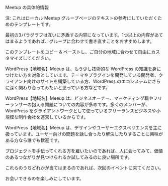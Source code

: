 <!-- # Specific Meetup Info -->
Meetup の具体的情報

<!-- Alert: This is a template that may inspire the text for your local Meetup group page. -->
注: これはローカル Meetup グループページのテキストの参考にしていただくためのテンプレートです。

<!-- Please be aware that the first three paragraphs are mutually exclusive, so if more than one paragraph applies to the group, then we recommend that it is rewritten spefically for the group. -->
最初の3パラグラフは互いに矛盾する内容になっています。1つ以上の内容があてはまるようであれば、グループに合わせて書き直すことをおすすめします。

<!-- Feel free to copy and paste this template and customize it for your area. -->
このテンプレートをコピー & ペーストし、ご自分の地域に合わせて自由にカスタマイズしてください。

<!-- The WordPress \[your-town\] Meetup caters to people who want to get a little more technical with their WordPress knowledge. Developers who are developing themes and plugins for WordPress, who are building client sites, and who are excited by the idea of getting deeper into the WordPress ecosystem. -->
WordPress【地域名】Meeup は、もう少し技術的な WordPress の知識を身につけたい方を対象としています。テーマやプラグインを開発している開発者、クライアント向けのサイトを構築している方、WordPress のエコシステムにさらに深く関わり合ってみたいと思っている方などです。

<!-- The WordPress \[your-town\] Meetup often cover issues of business ownership, marketing and freelancing as a large contingent of our membership are running freelance business and small agencies doing WordPress for clients. -->
WordPress【地域名】Meeup は、ビジネスオーナー、マーケティング職やフリーランサーの抱える問題についての内容が多めです。多くのメンバーが、WordPress をクライアントワークとして使っているフリーランスビジネスや小規模な制作会社を運営しているからです。

<!-- The WordPress \[your-town\] Meetup focuses on design and user experience. We welcome anyone who is interested in discussing and solving user-facing issues. -->
WordPress【地域名】Meeup は、デザインやユーザーエクスペリエンスを主に扱っています。ユーザー向けの問題を話し合ったり解決したりすることに興味がある方なら誰でも歓迎です。

<!-- If you are looking for someone to work with on a project, it is a great place to meet people and see if you can find a valuable connection. -->
プロジェクトを手伝ってくれる方を雇いたいのであれば、人に会ってみて、価値のあるつながりが見つけられるか試してみるのに良い場所です。

<!-- If any of this sounds like you, we would love to see you at our next meetup. -->
これらのうちどれかが当てはまるのであれば、次回のイベントに来てください。

<!-- Hope to see you soon! -->
お会いできるのを楽しみにしています。
